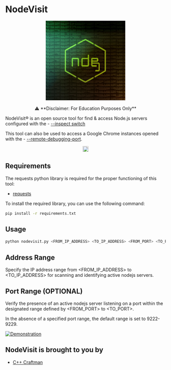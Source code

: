 # NodeVisit

<p align="center">
  <img width="250" height="250" src="https://raw.githubusercontent.com/mrmedx/nodevisit/main/logo.jpg" alt='NodeVisit'>
</p>

<p align="center">
  ⚠️ **Disclaimer: For Education Purposes Only**
  
  NodeVisit® is an open source tool for find & access Node.js servers configured with the - [--inspect switch](https://nodejs.org/en/guides/debugging-getting-started)
  
  This tool can also be used to access a Google Chrome instances opened with the - [--remote-debugging-port](https://blog.chromium.org/2011/05/remote-debugging-with-chrome-developer.html).
</p>

<p align="center">
  <a href="https://www.facebook.com/jasmeztr"><img src="https://www.facebook.com/favicon.ico" width="18" height="18"></a>
</p>

## Requirements

The requests python library is required for the proper functioning of this tool:

- [requests](https://pypi.org/project/requests/)

To install the required library, you can use the following command:

```bash
pip install -r requirements.txt

```


## Usage
```bash
python nodevisit.py <FROM_IP_ADDRESS> <TO_IP_ADDRESS> <FROM_PORT> <TO_PORT>

```

## Address Range

Specify the IP address range from <FROM_IP_ADDRESS> to <TO_IP_ADDRESS> for scanning and identifying active nodejs servers.

## Port Range (OPTIONAL)

Verify the presence of an active nodejs server listening on a port within the designated range defined by <FROM_PORT> to <TO_PORT>.

In the absence of a specified port range, the default range is set to 9222-9229.

[![Demonstration](https://img.youtube.com/vi/y0iPyxEPrV4/0.jpg)](https://www.youtube.com/watch?v=y0iPyxEPrV4)

## NodeVisit is brought to you by
- [C++ Craftman](https://www.youtube.com/@cpp_craftman)
